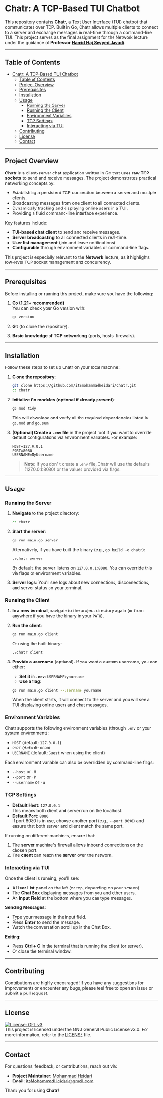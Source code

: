 # Chatr: A TCP-Based TUI Chatbot

This repository contains **Chatr**, a Text User Interface (TUI) chatbot that communicates over TCP. Built in Go, Chatr allows multiple clients to connect to a server and exchange messages in real-time through a command-line TUI. This project serves as the final assignment for the Network lecture under the guidance of **Professor [Hamid Haj Seyyed Javadi](https://www.researchgate.net/profile/Hamid-Haj-Seyyed-Javadi)**.

---

## Table of Contents

- [Chatr: A TCP-Based TUI Chatbot](#chatr-a-tcp-based-tui-chatbot)
  - [Table of Contents](#table-of-contents)
  - [Project Overview](#project-overview)
  - [Prerequisites](#prerequisites)
  - [Installation](#installation)
  - [Usage](#usage)
    - [Running the Server](#running-the-server)
    - [Running the Client](#running-the-client)
    - [Environment Variables](#environment-variables)
    - [TCP Settings](#tcp-settings)
    - [Interacting via TUI](#interacting-via-tui)
  - [Contributing](#contributing)
  - [License](#license)
  - [Contact](#contact)

---

## Project Overview

**Chatr** is a client-server chat application written in Go that uses **raw TCP sockets** to send and receive messages. The project demonstrates practical networking concepts by:

- Establishing a persistent TCP connection between a server and multiple clients.
- Broadcasting messages from one client to all connected clients.
- Dynamically tracking and displaying online users in a TUI.
- Providing a fluid command-line interface experience.

Key features include:

- **TUI-based chat client** to send and receive messages.
- **Server broadcasting** to all connected clients in real-time.
- **User list management** (join and leave notifications).
- **Configurable** through environment variables or command-line flags.

This project is especially relevant to the **Network** lecture, as it highlights low-level TCP socket management and concurrency.

---

## Prerequisites

Before installing or running this project, make sure you have the following:

1. **Go (1.21+ recommended)**  
    You can check your Go version with:

    ```bash
    go version
    ```

2. **Git** (to clone the repository).
3. **Basic knowledge of TCP networking** (ports, hosts, firewalls).

---

## Installation

Follow these steps to set up Chatr on your local machine:

1. **Clone the repository**:

    ```bash
    git clone https://github.com/itsmohammadheidari/chatr.git
    cd chatr
    ```

2. **Initialize Go modules (optional if already present)**:

    ```bash
    go mod tidy
    ```

    This will download and verify all the required dependencies listed in `go.mod` and `go.sum`.

3. **(Optional) Create a `.env` file** in the project root if you want to override default configurations via environment variables. For example:

    ```env
    HOST=127.0.0.1
    PORT=8080
    USERNAME=MyUsername
    ```

    > **Note**: If you don'    t create a `.env` file, Chatr will use the defaults (127.0.0.1:8080) or the values provided via flags.

---

## Usage

### Running the Server

1. **Navigate** to the project directory:

    ```bash
    cd chatr
    ```

2. **Start the server**:

    ```bash
    go run main.go server
    ```

    Alternatively, if you have built the binary (e.g., `go build -o chatr`):

    ```bash
    ./chatr server
    ```

    By default, the server listens on `127.0.0.1:8080`. You can override this via flags or environment variables.

3. **Server logs**: You'll see logs about new connections, disconnections, and server status on your terminal.

### Running the Client

1. **In a new terminal**, navigate to the project directory again (or from anywhere if you have the binary in your `PATH`).

2. **Run the client**:

    ```bash
    go run main.go client
    ```

    Or using the built binary:

    ```bash
    ./chatr client
    ```

3. **Provide a username** (optional). If you want a custom username, you can either:
   - **Set it in `.env`**: `USERNAME=yourname`
   - **Use a flag**:

    ```bash
    go run main.go client --username yourname
    ```

    When the client starts, it will connect to the server and you will see a TUI displaying online users and chat messages.

### Environment Variables

Chatr supports the following environment variables (through `.env` or your system environment):

- `HOST` (default: `127.0.0.1`)
- `PORT` (default: `8080`)
- `USERNAME` (default: `Guest` when using the client)

Each environment variable can also be overridden by command-line flags:

- `--host` or `-H`
- `--port` or `-P`
- `--username` or `-u`

### TCP Settings

- **Default Host**: `127.0.0.1`  
  This means both client and server run on the localhost.
- **Default Port**: `8080`  
  If port 8080 is in use, choose another port (e.g., `--port 9090`) and ensure that both server and client match the same port.

If running on different machines, ensure that:

1. The **server** machine's firewall allows inbound connections on the chosen port.
2. The **client** can reach the **server** over the network.

### Interacting via TUI

Once the client is running, you'll see:

- A **User List** panel on the left (or top, depending on your screen).
- The **Chat Box** displaying messages from you and other users.
- An **Input Field** at the bottom where you can type messages.

**Sending Messages**:

- Type your message in the input field.
- Press **Enter** to send the message.
- Watch the conversation scroll up in the Chat Box.

**Exiting**:

- Press **Ctrl + C** in the terminal that is running the client (or server).
- Or close the terminal window.

---

## Contributing

Contributions are highly encouraged! If you have any suggestions for improvements or encounter any bugs, please feel free to open an issue or submit a pull request.

---

## License

[![License: GPL v3](https://img.shields.io/badge/License-GPLv3-blue.svg)](https://www.gnu.org/licenses/gpl-3.0)  
This project is licensed under the GNU General Public License v3.0. For more information, refer to the [LICENSE](LICENSE) file.

---

## Contact

For questions, feedback, or contributions, reach out via:

- **Project Maintainer**: [Mohammad Heidari](https://github.com/itsMohammadHeidari)
- **Email**: <itsMohammadHeidari@gmail.com>

Thank you for using **Chatr**!

